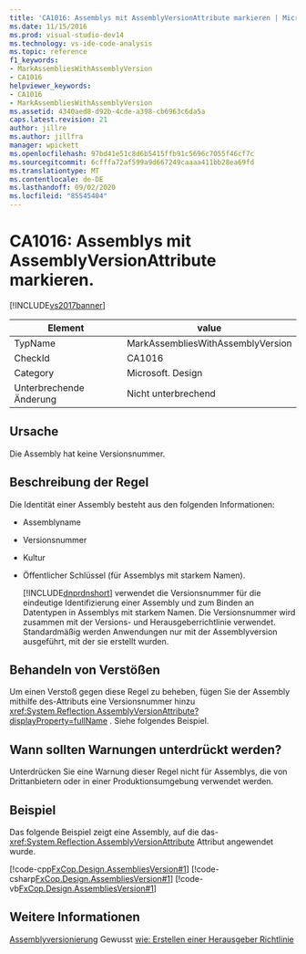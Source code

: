 ```yaml
---
title: 'CA1016: Assemblys mit AssemblyVersionAttribute markieren | Microsoft-Dokumentation'
ms.date: 11/15/2016
ms.prod: visual-studio-dev14
ms.technology: vs-ide-code-analysis
ms.topic: reference
f1_keywords:
- MarkAssembliesWithAssemblyVersion
- CA1016
helpviewer_keywords:
- CA1016
- MarkAssembliesWithAssemblyVersion
ms.assetid: 4340aed8-d92b-4cde-a398-cb6963c6da5a
caps.latest.revision: 21
author: jillre
ms.author: jillfra
manager: wpickett
ms.openlocfilehash: 97bd41e51c8d6b5415ffb91c5696c7055f46cf7c
ms.sourcegitcommit: 6cfffa72af599a9d667249caaaa411bb28ea69fd
ms.translationtype: MT
ms.contentlocale: de-DE
ms.lasthandoff: 09/02/2020
ms.locfileid: "85545404"
---
```

# <a name="ca1016-mark-assemblies-with-assemblyversionattribute"></a>CA1016: Assemblys mit AssemblyVersionAttribute markieren.
[!INCLUDE[vs2017banner](../includes/vs2017banner.md)]

|Element|value|
|-|-|
|TypName|MarkAssembliesWithAssemblyVersion|
|CheckId|CA1016|
|Category|Microsoft. Design|
|Unterbrechende Änderung|Nicht unterbrechend|

## <a name="cause"></a>Ursache
 Die Assembly hat keine Versionsnummer.

## <a name="rule-description"></a>Beschreibung der Regel
 Die Identität einer Assembly besteht aus den folgenden Informationen:

- Assemblyname

- Versionsnummer

- Kultur

- Öffentlicher Schlüssel (für Assemblys mit starkem Namen).

  [!INCLUDE[dnprdnshort](../includes/dnprdnshort-md.md)] verwendet die Versionsnummer für die eindeutige Identifizierung einer Assembly und zum Binden an Datentypen in Assemblys mit starkem Namen. Die Versionsnummer wird zusammen mit der Versions- und Herausgeberrichtlinie verwendet. Standardmäßig werden Anwendungen nur mit der Assemblyversion ausgeführt, mit der sie erstellt wurden.

## <a name="how-to-fix-violations"></a>Behandeln von Verstößen
 Um einen Verstoß gegen diese Regel zu beheben, fügen Sie der Assembly mithilfe des-Attributs eine Versionsnummer hinzu <xref:System.Reflection.AssemblyVersionAttribute?displayProperty=fullName> . Siehe folgendes Beispiel.

## <a name="when-to-suppress-warnings"></a>Wann sollten Warnungen unterdrückt werden?
 Unterdrücken Sie eine Warnung dieser Regel nicht für Assemblys, die von Drittanbietern oder in einer Produktionsumgebung verwendet werden.

## <a name="example"></a>Beispiel
 Das folgende Beispiel zeigt eine Assembly, auf die das- <xref:System.Reflection.AssemblyVersionAttribute> Attribut angewendet wurde.

 [!code-cpp[FxCop.Design.AssembliesVersion#1](../snippets/cpp/VS_Snippets_CodeAnalysis/FxCop.Design.AssembliesVersion/cpp/FxCop.Design.AssembliesVersion.cpp#1)]
 [!code-csharp[FxCop.Design.AssembliesVersion#1](../snippets/csharp/VS_Snippets_CodeAnalysis/FxCop.Design.AssembliesVersion/cs/FxCop.Design.AssembliesVersion.cs#1)]
 [!code-vb[FxCop.Design.AssembliesVersion#1](../snippets/visualbasic/VS_Snippets_CodeAnalysis/FxCop.Design.AssembliesVersion/vb/FxCop.Design.AssembliesVersion.vb#1)]

## <a name="see-also"></a>Weitere Informationen
 [Assemblyversionierung](https://msdn.microsoft.com/library/775ad4fb-914f-453c-98ef-ce1089b6f903) Gewusst [wie: Erstellen einer Herausgeber Richtlinie](https://msdn.microsoft.com/library/8046bc5d-2fa9-4277-8a5e-6dcc96c281d9)
